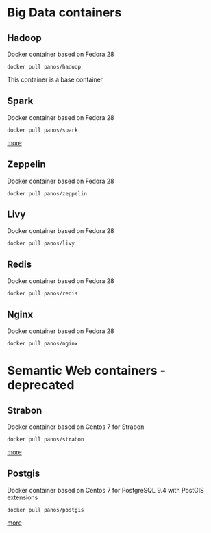 # Big Data containers

## Hadoop
Docker container based on Fedora 28

    docker pull panos/hadoop

This container is a base container

## Spark
Docker container based on Fedora 28

    docker pull panos/spark

[more](/spark/README.md)

## Zeppelin
Docker container based on Fedora 28

    docker pull panos/zeppelin

## Livy
Docker container based on Fedora 28

    docker pull panos/livy

## Redis
Docker container based on Fedora 28

    docker pull panos/redis

## Nginx
Docker container based on Fedora 28

    docker pull panos/nginx

# Semantic Web containers - deprecated

## Strabon
Docker container based on Centos 7 for Strabon

    docker pull panos/strabon

[more](/strabon/README.md)


## Postgis
Docker container based on Centos 7 for PostgreSQL 9.4 with PostGIS extensions

    docker pull panos/postgis

[more](/postgis/README.md)
